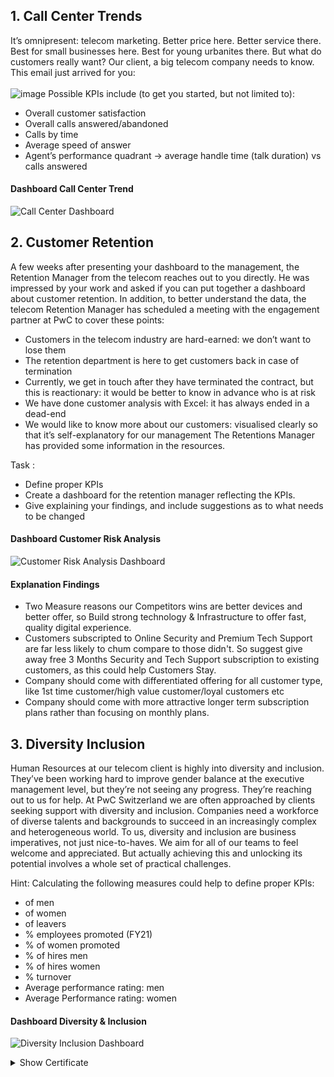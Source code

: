 ## 1. Call Center Trends
It’s omnipresent: telecom marketing. Better price here. Better service there. Best for small businesses here. 
Best for young urbanites there. But what do customers really want? Our client, a big telecom company needs to know. This email just arrived for you:
<br>
<br>
![image](https://github.com/user-attachments/assets/b20e5c8e-256d-41d0-95e8-2ab7a6f2726b)
Possible KPIs include (to get you started, but not limited to):
- Overall customer satisfaction
- Overall calls answered/abandoned
- Calls by time
- Average speed of answer
- Agent’s performance quadrant -> average handle time (talk duration) vs calls answered
  
#### Dashboard Call Center Trend
![Call Center Dashboard](https://github.com/user-attachments/assets/2769f8a1-6eec-4825-a414-fca039d75acd)

## 2. Customer Retention
A few weeks after presenting your dashboard to the management, the Retention Manager from the telecom reaches out to you directly. He was impressed by your work and asked if you can put together a dashboard about customer retention.
In addition, to better understand the data, the telecom Retention Manager has scheduled a meeting with the engagement partner at PwC to cover these points:
- Customers in the telecom industry are hard-earned: we don’t want to lose them
- The retention department is here to get customers back in case of termination 
- Currently, we get in touch after they have terminated the contract, but this is reactionary: it would be better to know in advance who is at risk 
- We  have done customer analysis with Excel: it has always ended in a dead-end
- We would like to know more about our customers: visualised clearly so that it’s self-explanatory for our management
The Retentions Manager has provided some information in the resources.

Task : 
- Define proper KPIs
- Create a dashboard for the retention manager reflecting the KPIs. 
- Give explaining your findings, and include suggestions as to what needs to be changed
  
#### Dashboard Customer Risk Analysis
![Customer Risk Analysis Dashboard](https://github.com/user-attachments/assets/7de75e62-8e7c-43cf-befe-33af14919121)

#### Explanation Findings
- Two Measure reasons our Competitors wins are better devices and better offer, so Build strong technology & Infrastructure to offer fast, quality digital experience.
- Customers subscripted to Online Security and Premium Tech Support are far less likely to chum compare to those didn't. So suggest give away free 3 Months Security and Tech Support subscription to existing customers, as this could help Customers Stay.
- Company should come with differentiated offering for all customer type, like 1st time customer/high value customer/loyal customers etc
- Company should come with more attractive longer term subscription plans rather than focusing on monthly plans.

## 3. Diversity Inclusion
Human Resources at our telecom client is highly into diversity and inclusion. They’ve been working hard to improve gender balance at the executive management level, 
but they’re not seeing any progress. They’re reaching out to us for help.
At PwC Switzerland we are often approached by clients seeking support with diversity and inclusion. Companies need a workforce of diverse talents 
and backgrounds to succeed in an increasingly complex and heterogeneous world. To us, diversity and inclusion are business imperatives, not just nice-to-haves. 
We aim for all of our teams to feel welcome and appreciated. But actually achieving this and unlocking its potential involves a whole set of practical challenges.

Hint: Calculating the following measures could help to define proper KPIs:
- of men
- of women
- of leavers
- % employees promoted (FY21)
- % of women promoted
- % of hires men
- % of hires women
- % turnover 
- Average performance rating: men
- Average Performance rating: women

#### Dashboard Diversity & Inclusion
![Diversity   Inclusion Dashboard](https://github.com/user-attachments/assets/2b691f1d-c7ac-44b6-b732-0536cde016fa)

<details>
    <summary>Show Certificate</summary>
    <img src="https://github.com/user-attachments/assets/5dcc674b-5b23-43a8-8980-574ea8506b79" alt="Certificate Power BI - PwC Switzerland Virtual Case Experience">
</details>
